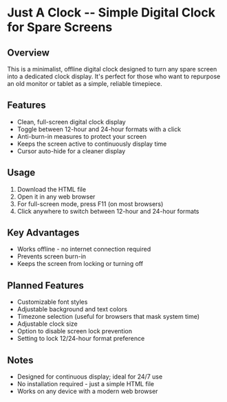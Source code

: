 # Just A Clock -- Simple Digital Clock for Spare Screens

## Overview
This is a minimalist, offline digital clock designed to turn any spare screen into a dedicated clock display. It's perfect for those who want to repurpose an old monitor or tablet as a simple, reliable timepiece.

## Features
- Clean, full-screen digital clock display
- Toggle between 12-hour and 24-hour formats with a click
- Anti-burn-in measures to protect your screen
- Keeps the screen active to continuously display time
- Cursor auto-hide for a cleaner display

## Usage
1. Download the HTML file
2. Open it in any web browser
3. For full-screen mode, press F11 (on most browsers)
4. Click anywhere to switch between 12-hour and 24-hour formats

## Key Advantages
- Works offline - no internet connection required
- Prevents screen burn-in
- Keeps the screen from locking or turning off

## Planned Features
- Customizable font styles
- Adjustable background and text colors
- Timezone selection (useful for browsers that mask system time)
- Adjustable clock size
- Option to disable screen lock prevention
- Setting to lock 12/24-hour format preference

## Notes
- Designed for continuous display; ideal for 24/7 use
- No installation required - just a simple HTML file
- Works on any device with a modern web browser
